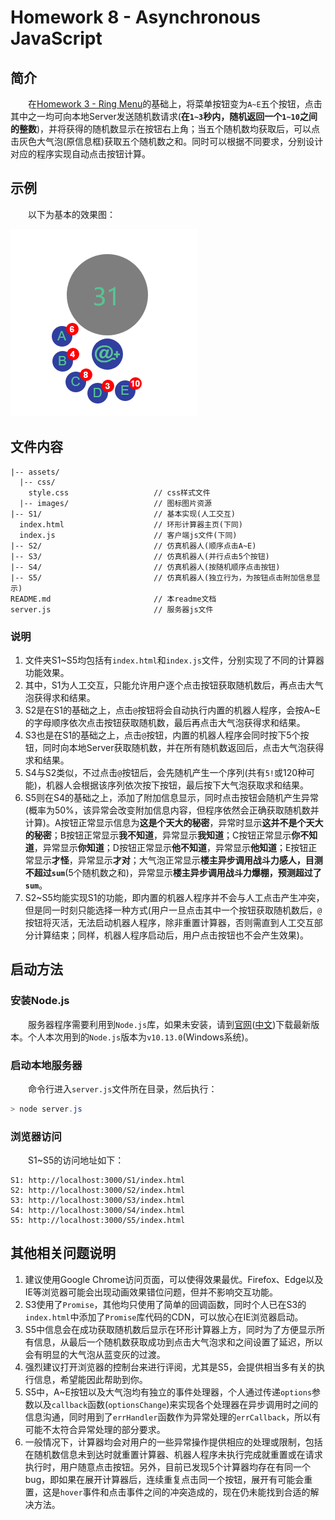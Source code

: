# Homework 8 - Asynchronous JavaScript

## 简介

　　在[Homework 3 - Ring Menu](https://reganfan.github.io/LearningWeb2.0/docs/Homework-3-Ring-Menu/index.html)的基础上，将菜单按钮变为`A~E`五个按钮，点击其中之一均可向本地Server发送随机数请求(**在`1~3`秒内，随机返回一个`1~10`之间的整数**)，并将获得的随机数显示在按钮右上角；当五个随机数均获取后，可以点击灰色大气泡(原信息框)获取五个随机数之和。同时可以根据不同要求，分别设计对应的程序实现自动点击按钮计算。

## 示例

　　以下为基本的效果图：

![output for S1](./output/output.png)

## 文件内容

```
|-- assets/
  |-- css/
    style.css                   // css样式文件
  |-- images/                   // 图标图片资源
|-- S1/                         // 基本实现(人工交互)
  index.html                    // 环形计算器主页(下同)
  index.js                      // 客户端js文件(下同)
|-- S2/                         // 仿真机器人(顺序点击A~E)
|-- S3/                         // 仿真机器人(并行点击5个按钮)
|-- S4/                         // 仿真机器人(按随机顺序点击按钮)
|-- S5/                         // 仿真机器人(独立行为，为按钮点击附加信息显示)
README.md                       // 本readme文档
server.js                       // 服务器js文件
```

### 说明

1. 文件夹S1~S5均包括有`index.html`和`index.js`文件，分别实现了不同的计算器功能效果。
2. 其中，S1为人工交互，只能允许用户逐个点击按钮获取随机数后，再点击大气泡获得求和结果。
3. S2是在S1的基础之上，点击`@`按钮将会自动执行内置的机器人程序，会按A~E的字母顺序依次点击按钮获取随机数，最后再点击大气泡获得求和结果。
4. S3也是在S1的基础之上，点击`@`按钮，内置的机器人程序会同时按下5个按钮，同时向本地Server获取随机数，并在所有随机数返回后，点击大气泡获得求和结果。
5. S4与S2类似，不过点击`@`按钮后，会先随机产生一个序列(共有`5!`或120种可能)，机器人会根据该序列依次按下按钮，最后按下大气泡获取求和结果。
6. S5则在S4的基础之上，添加了附加信息显示，同时点击按钮会随机产生异常(概率为50%，该异常会改变附加信息内容，但程序依然会正确获取随机数并计算)。A按钮正常显示信息为**这是个天大的秘密**，异常时显示**这并不是个天大的秘密**；B按钮正常显示**我不知道**，异常显示**我知道**；C按钮正常显示**你不知道**，异常显示**你知道**；D按钮正常显示**他不知道**，异常显示**他知道**；E按钮正常显示**才怪**，异常显示**才对**；大气泡正常显示**楼主异步调用战斗力感人，目测不超过`sum`**(5个随机数之和)，异常显示**楼主异步调用战斗力爆棚，预测超过了`sum`**。
7. S2~S5均能实现S1的功能，即内置的机器人程序并不会与人工点击产生冲突，但是同一时刻只能选择一种方式(用户一旦点击其中一个按钮获取随机数后，`@`按钮将灭活，无法启动机器人程序，除非重置计算器，否则需直到人工交互部分计算结束；同样，机器人程序启动后，用户点击按钮也不会产生效果)。

## 启动方法

### 安装Node.js

　　服务器程序需要利用到`Node.js`库，如果未安装，请到[官网](https://nodejs.org/en/)([中文](http://nodejs.cn/))下载最新版本。个人本次用到的`Node.js`版本为`v10.13.0`(Windows系统)。

### 启动本地服务器

　　命令行进入`server.js`文件所在目录，然后执行：

```powershell
> node server.js
```

### 浏览器访问

　　S1~S5的访问地址如下：

```
S1: http://localhost:3000/S1/index.html
S2: http://localhost:3000/S2/index.html
S3: http://localhost:3000/S3/index.html
S4: http://localhost:3000/S4/index.html
S5: http://localhost:3000/S5/index.html
```

## 其他相关问题说明

1. 建议使用Google Chrome访问页面，可以使得效果最优。Firefox、Edge以及IE等浏览器可能会出现动画效果错位问题，但并不影响交互功能。
2. S3使用了`Promise`，其他均只使用了简单的回调函数，同时个人已在S3的`index.html`中添加了`Promise`库代码的CDN，可以放心在IE浏览器启动。
3. S5中信息会在成功获取随机数后显示在环形计算器上方，同时为了方便显示所有信息，从最后一个随机数获取成功到点击大气泡求和之间设置了延迟，所以会有明显的大气泡从蓝变灰的过渡。
4. 强烈建议打开浏览器的控制台来进行评阅，尤其是S5，会提供相当多有关的执行信息，希望能因此帮助到你。
5. S5中，A~E按钮以及大气泡均有独立的事件处理器，个人通过传递`options`参数以及`callback`函数(`optionsChange`)来实现各个处理器在异步调用时之间的信息沟通，同时用到了`errHandler`函数作为异常处理的`errCallback`，所以有可能不太符合异常处理的部分要求。
6. 一般情况下，计算器均会对用户的一些异常操作提供相应的处理或限制，包括在随机数信息未到达时就重置计算器、机器人程序未执行完成就重置或在请求执行时，用户随意点击按钮。另外，目前已发现5个计算器均存在有同一个bug，即如果在展开计算器后，连续重复点击同一个按钮，展开有可能会重置，这是`hover`事件和点击事件之间的冲突造成的，现在仍未能找到合适的解决方法。